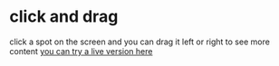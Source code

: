 # click and drag

click a spot on the screen and you can drag it left or right to see more content [you can try a live version here](https://phenomenal-biscochitos-dab03d.netlify.app/)
